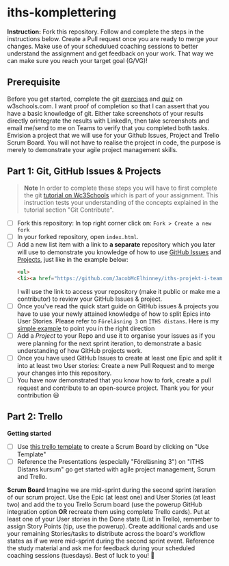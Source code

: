 # iths-komplettering
**Instruction:** Fork this repository. Follow and complete the steps in the instructions below. Create a Pull request once you are ready to merge your changes. Make use of your schedulued coaching sessions to better understand the assignment and get feedback on your work. That way we can make sure you reach your target goal (G/VG)!

## Prerequisite
Before you get started, complete the git [exercises](https://www.w3schools.com/git/git_exercises.asp?remote=github) and [quiz](https://www.w3schools.com/git/git_quiz.asp?remote=github) on w3schools.com. I want proof of completion so that I can assert that you have a basic knowledge of git. Either take screenshots of your results directly orintegrate the results with LinkedIn, then take screenshots and email me/send to me on Teams to verify that you completed both tasks. 
Envision a project that we will use for your Github Issues, Project and Trello Scrum Board. You will not have to realise the project in code, the purpose is merely to demonstrate your agile project management skills.

## Part 1: Git, GitHub Issues & Projects

>**Note**
>In order to complete these steps you will have to first complete the git [tutorial on Wc3Schools](https://www.w3schools.com/git/default.asp) which is part of your assignment. This instruction tests your understanding of the concepts explained in the tutorial section "Git Contribute".  

- [ ] Fork this repository: In top right corner click on: `Fork > Create a new fork`
- [ ] In your forked repository, open `index.html`.
- [ ] Add a new list item with a link to **a separate** repository which you later will use to demonstrate you knowledge of how to use [GitHub Issues](https://docs.github.com/en/issues/tracking-your-work-with-issues/quickstart) and [Projects](https://docs.github.com/en/issues/planning-and-tracking-with-projects/learning-about-projects/quickstart-for-projects), just like in the example below:
  ```html
  <ul>
  <li><a href="https://github.com/JacobMcElhinney/iths-projekt-i-team/issues">Jacob's example repository</a></li>
  ```
  I will use the link to access your repository (make it public or make me a contributor) to review your GitHub Issues & project.
- [ ] Once you've read the quick start guide on GitHub issues & projects you have to use your newly attained knowledge of how to split Epics into User Stories. Please refer to `Föreläsning 3` on `ITHS distans`. Here is my [simple example](https://github.com/JacobMcElhinney/iths-projekt-i-team/issues) to point you in the right direction
- [ ] Add a *Project* to your Repo and use it to organise your issues as if you were planning for the next sprint iteration, to demonstrate a basic understanding of how GitHub projects work.
- [ ] Once you have used GitHub Issues to create at least one Epic and split it into at least two User stories: Create a new Pull Request and to merge your changes into this repository. 
- [ ] You have now demonstrated that you know how to fork, create a pull request and contribute to an open-source project. Thank you for your contribution :smiley:

## Part 2: Trello

**Getting started**
- [ ] Use [this trello template](https://trello.com/templates/engineering/scrum-board-dFzygb01) to create a Scrum Board by clicking on "Use Template"
- [ ] Reference the Presentations (especially "Föreläsning 3") on "ITHS Distans kursum" go get started with agile project management, Scrum and Trello.

**Scrum Board**
Imagine we are mid-sprint during the second sprint iteration of our scrum project. Use the Epic (at least one) and User Stories (at least two) and add the to you Trello Scrum board (use the powerup GitHub integration option **OR** recreate them using complete Trello cards). 
Put at least one of your User stories in the Done state (List in Trello), remember to assign Story Points (tip, use the powerup).
Create additional cards and use your remaining Stories/tasks to distribute across the board's workflow states as if we were mid-sprint during the second sprint event. Reference the study material and ask me for feedback during your scheduled coaching sessions (tuesdays). Best of luck to you! 🥳

 

